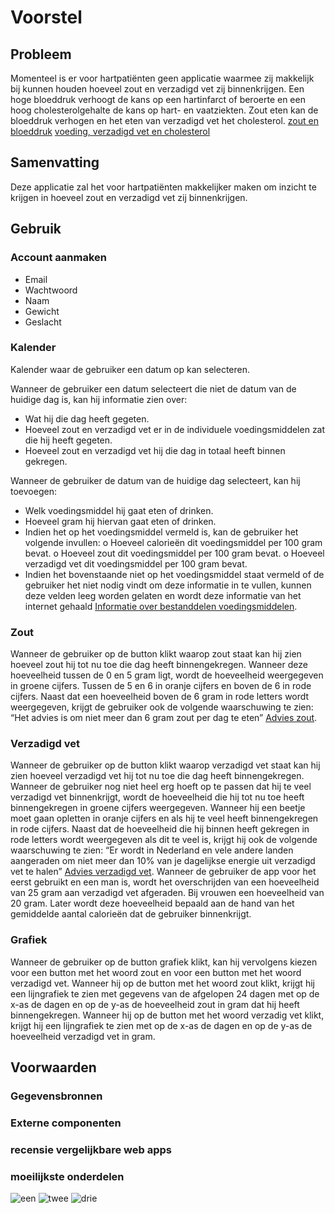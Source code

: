 # Voorstel

## Probleem
Momenteel is er voor hartpatiënten geen applicatie waarmee zij makkelijk bij kunnen houden hoeveel zout en verzadigd vet zij binnenkrijgen. Een hoge bloeddruk verhoogt de kans op een hartinfarct of beroerte en een hoog cholesterolgehalte de kans op hart- en vaatziekten. Zout eten kan de bloeddruk verhogen en het eten van verzadigd vet het cholesterol. [zout en bloeddruk](https://www.hartstichting.nl/risicofactoren/gids-bloeddruk/tips-om-je-bloeddruk-te-verlagen?tab=3) [voeding, verzadigd vet en cholesterol](https://www.hartstichting.nl/risicofactoren/gids-cholesterol/zelf-je-cholesterol-verlagen?tab=2)

## Samenvatting
Deze applicatie zal het voor hartpatiënten makkelijker maken om inzicht te krijgen in hoeveel zout en verzadigd vet zij binnenkrijgen. 

## Gebruik

### Account aanmaken
- Email
- Wachtwoord
-	Naam
-	Gewicht
-	Geslacht 

### Kalender
Kalender waar de gebruiker een datum op kan selecteren. 

Wanneer de gebruiker een datum selecteert die niet de datum van de huidige dag is, kan hij informatie zien over:
-	Wat hij die dag heeft gegeten.
-	Hoeveel zout en verzadigd vet er in de individuele voedingsmiddelen zat die hij heeft gegeten.
-	Hoeveel zout en verzadigd vet hij die dag in totaal heeft binnen gekregen. 

Wanneer de gebruiker de datum van de huidige dag selecteert, kan hij toevoegen:
-	Welk voedingsmiddel hij gaat eten of drinken.
-	Hoeveel gram hij hiervan gaat eten of drinken.
-	Indien het op het voedingsmiddel vermeld is, kan de gebruiker het volgende invullen:
  o	Hoeveel calorieën dit voedingsmiddel per 100 gram bevat. 
  o	Hoeveel zout dit voedingsmiddel per 100 gram bevat. 
  o	Hoeveel verzadigd vet dit voedingsmiddel per 100 gram bevat.
-	Indien het bovenstaande niet op het voedingsmiddel staat vermeld of de gebruiker het niet nodig vindt om deze informatie in te vullen, kunnen deze velden leeg worden gelaten en wordt deze informatie van het internet gehaald [Informatie over bestanddelen voedingsmiddelen](https://www.voedingscentrum.nl/nl/service/vraag-en-antwoord/gezonde-voeding-en-voedingsstoffen/is-verzadigd-vet-slecht-voor-je.aspx).

### Zout
Wanneer de gebruiker op de button klikt waarop zout staat kan hij zien hoeveel zout hij tot nu toe die dag heeft binnengekregen. Wanneer deze hoeveelheid tussen de 0 en 5 gram ligt, wordt de hoeveelheid weergegeven in groene cijfers. Tussen de 5 en 6 in oranje cijfers en boven de 6 in rode cijfers. Naast dat een hoeveelheid boven de 6 gram in rode letters wordt weergegeven, krijgt de gebruiker ook de volgende waarschuwing te zien: “Het advies is om niet meer dan 6 gram zout per dag te eten” [Advies zout](https://www.hartstichting.nl/risicofactoren/gids-bloeddruk/tips-om-je-bloeddruk-te-verlagen?tab=3).

### Verzadigd vet
Wanneer de gebruiker op de button klikt waarop verzadigd vet staat kan hij zien hoeveel verzadigd vet hij tot nu toe die dag heeft binnengekregen. Wanneer de gebruiker nog niet heel erg hoeft op te passen dat hij te veel verzadigd vet binnenkrijgt, wordt de hoeveelheid die hij tot nu toe heeft binnengekregen in groene cijfers weergegeven. Wanneer hij een beetje moet gaan opletten in oranje cijfers en als hij te veel heeft binnengekregen in rode cijfers. Naast dat de hoeveelheid die hij binnen heeft gekregen in rode letters wordt weergegeven als dit te veel is, krijgt hij ook de volgende waarschuwing te zien: “Er wordt in Nederland en vele andere landen aangeraden om niet meer dan 10% van je dagelijkse energie uit verzadigd vet te halen” [Advies verzadigd vet](https://www.voedingscentrum.nl/encyclopedie/verzadigd-vet.aspx). Wanneer de gebruiker de app voor het eerst gebruikt en een man is, wordt het overschrijden van een hoeveelheid van 25 gram aan verzadigd vet afgeraden. Bij vrouwen een hoeveelheid van 20 gram. Later wordt deze hoeveelheid bepaald aan de hand van het gemiddelde aantal calorieën dat de gebruiker binnenkrijgt. 

### Grafiek
Wanneer de gebruiker op de button grafiek klikt, kan hij vervolgens kiezen voor een button met het woord zout en voor een button met het woord verzadigd vet. Wanneer hij op de button met het woord zout klikt, krijgt hij een lijngrafiek te zien met gegevens van de afgelopen 24 dagen met op de x-as de dagen en op de y-as de hoeveelheid zout in gram dat hij heeft binnengekregen. Wanneer hij op de button met het woord verzadig vet klikt, krijgt hij een lijngrafiek te zien met op de x-as de dagen en op de y-as de hoeveelheid verzadigd vet in gram.


## Voorwaarden

### Gegevensbronnen

### Externe componenten

### recensie vergelijkbare web apps

### moeilijkste onderdelen

![een](https://user-images.githubusercontent.com/90318458/166954529-d56d5f78-0af7-403f-8be8-604822c3b41a.jpeg)
![twee](https://user-images.githubusercontent.com/90318458/166954548-c6700266-fda7-410d-bb09-8a0ba89be0c9.jpeg)
![drie](https://user-images.githubusercontent.com/90318458/166954591-4b127294-11bd-41c0-bf3a-05e71d6c9c95.jpeg)





